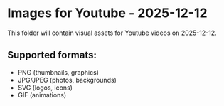# Images for Youtube - 2025-12-12

This folder will contain visual assets for Youtube videos on 2025-12-12.

## Supported formats:
- PNG (thumbnails, graphics)
- JPG/JPEG (photos, backgrounds)
- SVG (logos, icons)
- GIF (animations)

